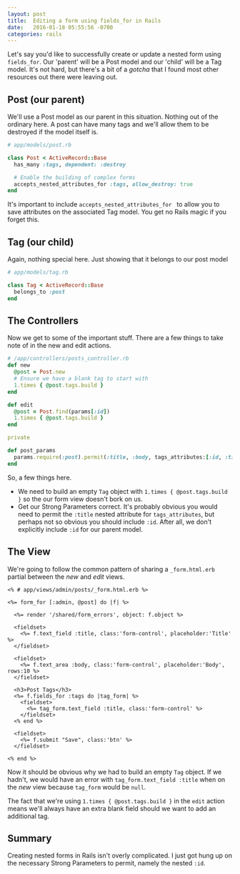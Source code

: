 ```yaml
---
layout: post
title:  Editing a form using fields_for in Rails
date:   2016-01-18 05:55:56 -0700
categories: rails
---
```


Let's say you'd like to successfully create or update a nested form using `fields_for`. Our 'parent' will be a Post model and our 'child' will be a Tag model. It's not hard, but there's a bit of a *gotcha* that I found most other resources out there were leaving out.

## Post (our parent)

We'll use a Post model as our parent in this situation. Nothing out of the ordinary here. A post can have many tags and we'll allow them to be destroyed if the model itself is.

```ruby
# app/models/post.rb

class Post < ActiveRecord::Base
  has_many :tags, dependent: :destroy

  # Enable the building of complex forms
  accepts_nested_attributes_for :tags, allow_destroy: true
end
```

It's important to include `accepts_nested_attributes_for ` to allow you to save attributes on the associated Tag model. You get no Rails magic if you forget this.

## Tag (our child)

Again, nothing special here. Just showing that it belongs to our post model

```ruby
# app/models/tag.rb

class Tag < ActiveRecord::Base
  belongs_to :post
end
```

## The Controllers

Now we get to some of the important stuff. There are a few things to take note of in the new and edit actions.

```ruby
# /app/controllers/posts_controller.rb
def new
  @post = Post.new
  # Ensure we have a blank tag to start with
  1.times { @post.tags.build }
end

def edit
  @post = Post.find(params[:id])
  1.times { @post.tags.build }
end

private

def post_params
  params.require(:post).permit(:title, :body, tags_attributes:[:id, :title])
end
```

So, a few things here.

* We need to build an empty `Tag` object with `1.times { @post.tags.build }` so the our form view doesn't bork on us.
* Get our Strong Parameters correct. It's probably obvious you would need to permit the `:title` nested attribute for `tags_attributes`, but perhaps not so obvious you should include `:id`. After all, we don't explicitly include `:id` for our parent model.

## The View

We're going to follow the common pattern of sharing a `_form.html.erb` partial between the *new* and *edit* views.

```erb
<% # app/views/admin/posts/_form.html.erb %>

<%= form_for [:admin, @post] do |f| %>

  <%= render '/shared/form_errors', object: f.object %>

  <fieldset>
    <%= f.text_field :title, class:'form-control', placeholder:'Title' %>
  </fieldset>

  <fieldset>
    <%= f.text_area :body, class:'form-control', placeholder:'Body', rows:10 %>
  </fieldset>

  <h3>Post Tags</h3>
  <%= f.fields_for :tags do |tag_form| %>
    <fieldset>
      <%= tag_form.text_field :title, class:'form-control' %>
    </fieldset>
  <% end %>

  <fieldset>
    <%= f.submit "Save", class:'btn' %>
  </fieldset>

<% end %>
```

Now it should be obvious why we had to build an empty `Tag` object. If we hadn't, we would have an error with `tag_form.text_field :title` when on the *new* view because `tag_form` would be `null`.

The fact that we're using `1.times { @post.tags.build }` in the `edit` action means we'll always have an extra blank field should we want to add an additional tag.

## Summary

Creating nested forms in Rails isn't overly complicated. I just got hung up on the necessary Strong Parameters to permit, namely the nested `:id`.
